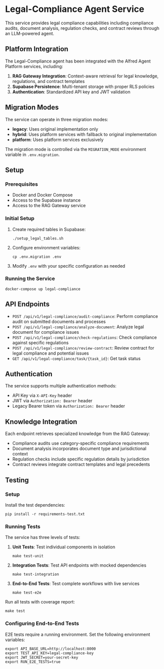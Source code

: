 # Legal-Compliance Agent Service

This service provides legal compliance capabilities including compliance audits, document analysis, regulation checks, and contract reviews through an LLM-powered agent.

## Platform Integration

The Legal-Compliance agent has been integrated with the Alfred Agent Platform services, including:

1. **RAG Gateway Integration**: Context-aware retrieval for legal knowledge, regulations, and contract templates
2. **Supabase Persistence**: Multi-tenant storage with proper RLS policies
3. **Authentication**: Standardized API key and JWT validation

## Migration Modes

The service can operate in three migration modes:

- **legacy**: Uses original implementation only
- **hybrid**: Uses platform services with fallback to original implementation
- **platform**: Uses platform services exclusively

The migration mode is controlled via the `MIGRATION_MODE` environment variable in `.env.migration`.

## Setup

### Prerequisites

- Docker and Docker Compose
- Access to the Supabase instance
- Access to the RAG Gateway service

### Initial Setup

1. Create required tables in Supabase:
   ```
   ./setup_legal_tables.sh
   ```

2. Configure environment variables:
   ```
   cp .env.migration .env
   ```

3. Modify `.env` with your specific configuration as needed

### Running the Service

```
docker-compose up legal-compliance
```

## API Endpoints

- `POST /api/v1/legal-compliance/audit-compliance`: Perform compliance audit on submitted documents and processes
- `POST /api/v1/legal-compliance/analyze-document`: Analyze legal document for compliance issues
- `POST /api/v1/legal-compliance/check-regulations`: Check compliance against specific regulations
- `POST /api/v1/legal-compliance/review-contract`: Review contract for legal compliance and potential issues
- `GET /api/v1/legal-compliance/task/{task_id}`: Get task status

## Authentication

The service supports multiple authentication methods:
- API Key via `X-API-Key` header
- JWT via `Authorization: Bearer` header
- Legacy Bearer token via `Authorization: Bearer` header

## Knowledge Integration

Each endpoint retrieves specialized knowledge from the RAG Gateway:
- Compliance audits use category-specific compliance requirements
- Document analysis incorporates document type and jurisdictional context
- Regulation checks include specific regulation details by jurisdiction
- Contract reviews integrate contract templates and legal precedents

## Testing

### Setup

Install the test dependencies:
```
pip install -r requirements-test.txt
```

### Running Tests

The service has three levels of tests:

1. **Unit Tests**: Test individual components in isolation
   ```
   make test-unit
   ```

2. **Integration Tests**: Test API endpoints with mocked dependencies
   ```
   make test-integration
   ```

3. **End-to-End Tests**: Test complete workflows with live services
   ```
   make test-e2e
   ```

Run all tests with coverage report:
```
make test
```

### Configuring End-to-End Tests

E2E tests require a running environment. Set the following environment variables:

```
export API_BASE_URL=http://localhost:8000
export TEST_API_KEY=legal-compliance-key
export JWT_SECRET=your-secret-key
export RUN_E2E_TESTS=true
```